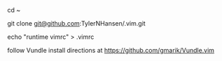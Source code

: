 cd ~

git clone git@github.com:TylerNHansen/.vim.git

echo "runtime vimrc" > .vimrc

follow Vundle install directions at https://github.com/gmarik/Vundle.vim
